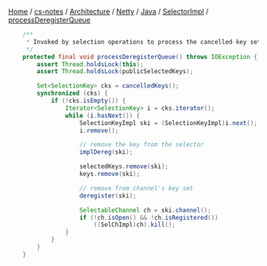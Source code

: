 [Home](https://mengxianbin.github.io) /
[cs-notes](https://mengxianbin.github.io/cs-notes/site) /
[Architecture](https://mengxianbin.github.io/cs-notes/site/Architecture) /
[Netty](https://mengxianbin.github.io/cs-notes/site/Architecture/Netty) /
[Java](https://mengxianbin.github.io/cs-notes/site/Architecture/Netty/Java) /
[SelectorImpl](https://mengxianbin.github.io/cs-notes/site/Architecture/Netty/Java/SelectorImpl) /
[processDeregisterQueue](https://mengxianbin.github.io/cs-notes/site/Architecture/Netty/Java/SelectorImpl/processDeregisterQueue)

```java
    /**
     * Invoked by selection operations to process the cancelled-key set
     */
    protected final void processDeregisterQueue() throws IOException {
        assert Thread.holdsLock(this);
        assert Thread.holdsLock(publicSelectedKeys);

        Set<SelectionKey> cks = cancelledKeys();
        synchronized (cks) {
            if (!cks.isEmpty()) {
                Iterator<SelectionKey> i = cks.iterator();
                while (i.hasNext()) {
                    SelectionKeyImpl ski = (SelectionKeyImpl)i.next();
                    i.remove();

                    // remove the key from the selector
                    implDereg(ski);

                    selectedKeys.remove(ski);
                    keys.remove(ski);

                    // remove from channel's key set
                    deregister(ski);

                    SelectableChannel ch = ski.channel();
                    if (!ch.isOpen() && !ch.isRegistered())
                        ((SelChImpl)ch).kill();
                }
            }
        }
    }
```
